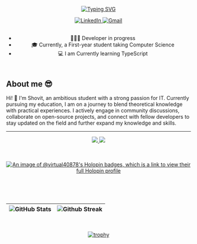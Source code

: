 <header align="left">
  
[![Typing SVG](https://readme-typing-svg.demolab.com?font=poppins&weight=900&size=32&duration=4000&pause=800&color=FDFDFD&vCenter=true&width=800&lines=Welcome+to+my+profile!;Let's+Connect!+%F0%9F%A4%9D)](https://git.io/typing-svg)
    
<section>
  <a href="https://www.linkedin.com/in/shovit-bhatta-117101248/" target="_blank">
    <img src="https://img.shields.io/badge/Let's Connect |-LinkedIn-4d4f73?style=plat&amp;logo=linkedin&amp;logoColor=2677c8" alt="LinkedIn" title="Let's Connect">
  </a>
  <a href="mailto:shovitbhatta4@gmail.com">
    <img src="https://img.shields.io/badge/Let's%20Talk |-Gmail-4d4f73?style=plat&amp;logo=gmail&amp;logoColor=ea4335" alt="Gmail">
  </a>
</section>
<br>


- 🧑🏻‍💻 Developer in progress
- 🎓 Currently, a First-year student taking Computer Science  
- 💻 I am Currently learning TypeScript
</header>


<section align="left">

## About me 😎

Hi! 👋 I'm Shovit, an ambitious student with a strong passion for IT. Currently pursuing my education, I am on a journey to blend theoretical knowledge with practical experiences. I actively engage in community discussions, collaborate on open-source projects, and connect with fellow developers to stay updated on the field and further expand my knowledge and skills.

---

<section align="center">


  <td>
  <a href="https://skillicons.dev" title="Visit https://skillicons.dev for more information">
    <img src="https://skillicons.dev/icons?i=python,django,react,html,css,tailwind,bootstrap,javascript,c,sqlite" />
  </a> 
  </td>
    </tr>
  <td>
    <a href="https://skillicons.dev" title="Visit https://skillicons.dev for more information">
    <img src="https://skillicons.dev/icons?i=vscode,figma,git,github" />
  </a> 
  </td>
    </tr>
<br><br><br>


[![An image of @virtual40878's Holopin badges, which is a link to view their full Holopin profile](https://holopin.me/virtual40878)](https://holopin.io/@virtual40878)


<br><br><br>

| <img src="https://github-readme-stats.vercel.app/api?username=Virtual4087&show_icons=true&theme=tokyonight&hide_border=true&include_all_commits=false&count_private=false" alt="GitHub Stats" title="Github Stats"/> | <img src="https://github-readme-streak-stats.herokuapp.com/?user=Virtual4087&theme=tokyonight&hide_border=true" alt="Github Streak" title="Github Streak"/> |
| --- | --- | 

<br>

[![trophy](https://github-profile-trophy.vercel.app/?username=Virtual4087&theme=onestar&title=MultiLanguage,Reviews,Repositories,Commits,PullRequest,Issues)](https://github.com/ryo-ma/github-profile-trophy)
